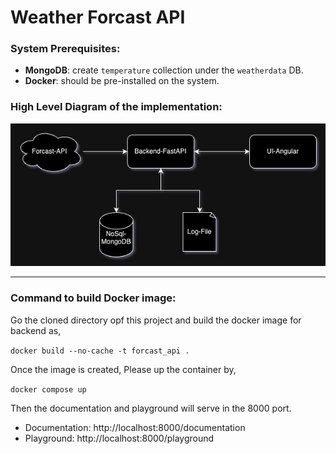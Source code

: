 # Weather Forcast API

### System Prerequisites:

- **MongoDB**:  create `temperature` collection under the `weatherdata` DB.
- **Docker**: should be pre-installed on the system.

### High Level Diagram of the implementation:

![Image Alt Text](HLD.jpeg)




---


### Command to build Docker image:

Go the cloned directory opf this project and build the docker image for backend as,

`docker build --no-cache -t forcast_api .`

Once the image is created, Please up the container by,

`docker compose up`

Then the documentation and playground will serve in the 8000 port.

- Documentation: http://localhost:8000/documentation
- Playground: http://localhost:8000/playground

